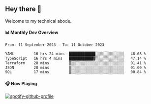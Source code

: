 ## Hey there 👋

Welcome to my technical abode.

#### 📊 Monthly Dev Overview
<!--START_SECTION:waka-->

```txt
From: 11 September 2023 - To: 11 October 2023

YAML         16 hrs 24 mins  ████████████░░░░░░░░░░░░░   48.08 %
TypeScript   16 hrs 4 mins   ███████████▓░░░░░░░░░░░░░   47.14 %
Terraform    28 mins         ▒░░░░░░░░░░░░░░░░░░░░░░░░   01.41 %
JSON         20 mins         ▒░░░░░░░░░░░░░░░░░░░░░░░░   01.00 %
SQL          17 mins         ▒░░░░░░░░░░░░░░░░░░░░░░░░   00.84 %
```

<!--END_SECTION:waka-->

#### 🎧 Now Playing

[![spotify-github-profile](https://spotify-github-profile.vercel.app/api/view?uid=james2mid&cover_image=true&theme=natemoo-re)](https://open.spotify.com/user/james2mid?si=2b3baf2b09cb499e)
